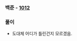 ### 백준  - [1012](https://www.acmicpc.net/problem/1012)

### 풀이

* 도대체 어디가 틀린건지 모르겠음.

```Python


```

